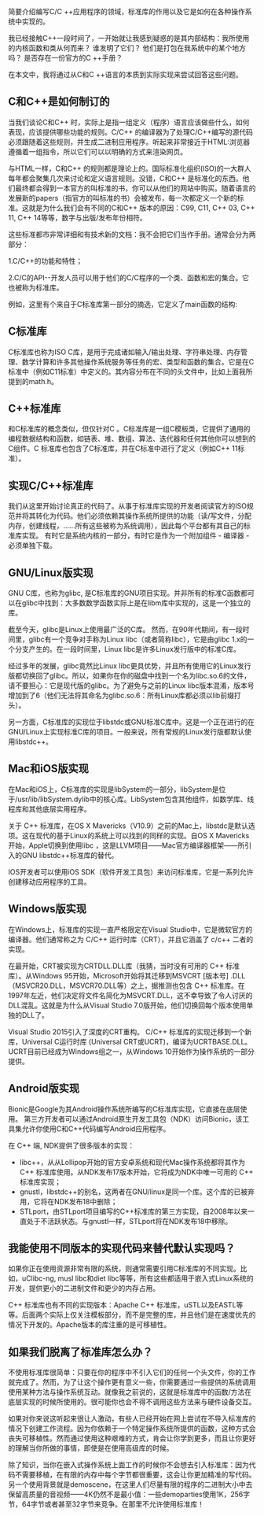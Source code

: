 简要介绍编写C/C ++应用程序的领域，标准库的作用以及它是如何在各种操作系统中实现的。

我已经接触C++一段时间了，一开始就让我感到疑惑的是其内部结构：我所使用的内核函数和类从何而来？ 谁发明了它们？ 他们是打包在我系统中的某个地方吗？ 是否存在一份官方的C ++手册？

在本文中，我将通过从C和C ++语言的本质到实际实现来尝试回答这些问题。

## C和C++是如何制订的

当我们谈论C和C++ 时，实际上是指一组定义（程序）语言应该做些什么，如何表现，应该提供哪些功能的规则。C/C++ 的编译器为了处理C/C++编写的源代码必须跟随着这些规则，并生成二进制应用程序。听起来非常接近于HTML:浏览器遵循着一组指令，所以它们可以以明确的方式来渲染网页。

与HTML一样，C和C++ 的规则都是理论上的。国际标准化组织(ISO)的一大群人每年都会聚集几次来讨论和定义语言规则。没错，C和C++ 是标准化的东西。他们最终都会得到一本官方的叫标准的书，你可以从他们的网站中购买。随着语言的发展新的papers（指官方的叫标准的书）会被发布，每一次都定义一个新的标准。这就是为什么我们会有不同的C和C++ 版本的原因：C99, C11, C++ 03, C++ 11, C++ 14等等，数字与出版/发布年份相符。

这些标准都市非常详细和有技术新的文档：我不会把它们当作手册。通常会分为两部分：

1.C/C++的功能和特性；

2.C/C的API--开发人员可以用于他们的C/C程序的一个类、函数和宏的集合。它也被称为标准库。

例如，这里有个来自于C标准库第一部分的摘选，它定义了main函数的结构:

## C标准库

C标准库也称为ISO C库，是用于完成诸如输入/输出处理、字符串处理、内存管理、数学计算和许多其他操作系统服务等任务的宏、类型和函数的集合。它是在C标准中（例如C11标准）中定义的。其内容分布在不同的头文件中，比如上面我所提到的math.h。

## C++标准库

和C标准库的概念类似，但仅针对C 。C标准库是一组C模板类，它提供了通用的编程数据结构和函数，如链表、堆、数组、算法、迭代器和任何其他你可以想到的C组件。C 标准库也包含了C标准库，并在C标准中进行了定义（例如C++ 11标准）。

## 实现C/C++标准库

我们从这里开始讨论真正的代码了。从事于标准库实现的开发者阅读官方的ISO规范并将其转化为代码。他们必须依赖其操作系统所提供的功能（读/写文件，分配内存，创建线程，......所有这些被称为系统调用），因此每个平台都有其自己的标准库实现。 有时它是系统内核的一部分，有时它是作为一个附加组件 - 编译器 - 必须单独下载。

## GNU/Linux版实现

GNU C库，也称为glibc, 是C标准库的GNU项目实现。并非所有的标准C函数都可以在glibc中找到：大多数数学函数实际上是在libm库中实现的，这是一个独立的库。

截至今天，glibc是Linux上使用最广泛的C库。 然而，在90年代期间，有一段时间里，glibc有一个竞争对手称为Linux libc（或者简称libc），它是由glibc 1.x的一个分支产生的。在一段时间里，Linux libc是许多Linux发行版中的标准C库。

经过多年的发展，glibc竟然比Linux libc更具优势，并且所有使用它的Linux发行版都切换回了glibc。所以，如果你在你的磁盘中找到一个名为libc.so.6的文件，请不要担心：它是现代版的glibc。为了避免与之前的Linux libc版本混淆，版本号增加到了6（他们无法将其命名为glibc.so.6：所有Linux库都必须以lib前缀打头）。

另一方面，C标准库的实现位于libstdc或GNU标准C库中。这是一个正在进行的在GNU/Linux上实现标准C库的项目。一般来说，所有常规的Linux发行版都默认使用libstdc++。

## Mac和iOS版实现

在Mac和iOS上，C标准库的实现是libSystem的一部分，libSystem是位于/usr/lib/libSystem.dylib中的核心库。LibSystem包含其他组件，如数学库、线程库和其他底层实用程序。

关于 C++ 标准库，在OS X Mavericks（V10.9）之前的Mac上，libstdc是默认选项。这在现代的基于Linux的系统上可以找到的同样的实现。自OS X Mavericks开始，Apple切换到使用libc ，这是LLVM项目——Mac官方编译器框架——所引入的GNU libstdc++标准库的替代。

IOS开发者可以使用iOS SDK（软件开发工具包）来访问标准库，它是一系列允许创建移动应用程序的工具。

## Windows版实现

在Windows上，标准库的实现一直严格限定在Visual Studio中，它是微软官方的编译器。他们通常称之为 C/C++ 运行时库（CRT），并且它涵盖了 c/c++ 二者的实现。

在最开始，CRT被实现为CRTDLL.DLL库（我猜，当时没有可用的 C++ 标准库）。从Windows 95开始，Microsoft开始将其迁移到MSVCRT [版本号] .DLL（MSVCR20.DLL，MSVCR70.DLL等）之上，据推测也包含 C++ 标准库。在1997年左近，他们决定将文件名简化为MSVCRT.DLL，这不幸导致了令人讨厌的DLL混乱。这就是为什么从Visual Studio 7.0版开始，他们切换回每个版本使用单独的DLL了。

Visual Studio 2015引入了深度的CRT重构。 C/C++ 标准库的实现迁移到一个新库，Universal C运行时库 (Universal CRT或UCRT)，编译为UCRTBASE.DLL。 UCRT目前已经成为Windows组之一，从Windows 10开始作为操作系统的一部分提供。

## Android版实现

Bionic是Google为其Android操作系统所编写的C标准库实现，它直接在底层使用。 第三方开发者可以通过Android原生开发工具包（NDK）访问Bionic，该工具集允许你使用C和C++代码编写Android应用程序。

在 C++ 端, NDK提供了很多版本的实现：

- libc++，从从Lollipop开始的官方安卓系统和现代Mac操作系统都将其作为 C++ 标准库使用。从NDK发布17版本开始，它将成为NDK中唯一可用的 C++ 标准库实现；
- gnustl，libstdc++的别名，这两者在GNU/linux是同一个库。这个库的已被弃用，它将在NDK发布18中删除；
- STLport，由STLport项目编写的C++标准库的第三方实现，自2008年以来一直处于不活跃状态。与gnustl一样，STLport将在NDK发布18中移除。

## 我能使用不同版本的实现代码来替代默认实现吗？

如果你正在使用资源非常有限的系统，则通常需要引用C标准库的不同实现。比如，uClibc-ng, musl libc和diet libc等等，所有这些都适用于嵌入式Linux系统的开发，提供更小的二进制文件和更少的内存占用。

C++ 标准库也有不同的实现版本：Apache C++ 标准库，uSTL以及EASTL等等。后面两个实际上仅关注模板部分，而不是完整的库，并且他们是在速度优先的情况下开发的。Apache版本的库注重的是可移植性。

## 如果我们脱离了标准库怎么办？

不使用标准库很简单：只要在你的程序中不引入它们的任何一个头文件，你的工作就完成了。然而，为了让这个操作更有意义一些，你需要通过一些提供的系统调用使用某种方法与操作系统互动。就像我之前说的，这就是标准库中的函数/方法在底层实现的时候所使用的。很可能你也会不得不调用这些方法来与硬件设备交互。

如果对你来说这听起来很让人激动，有些人已经开始在网上尝试在不导入标准库的情况下创建工作流程。因为你依赖于一个特定操作系统所提供的函数，这种方式会丧失可移植性。然而通过使用这种艰难的方式，肯会让你学到更多，而且让你更好的理解当你所做的事情，即使是在使用高级库的时候。

除了知识，当你在嵌入式操作系统上面工作的时候你不会想去引入标准库：因为代码不需要移植，在有限的内存中每个字节都很重要，这会让你更加精准的写代码。另一个使用背景就是demoscene，在这里人们尽量有限的程序的二进制大小中去保留高质量的音视频——4K仍然不是最小值：一些demoparties使用1K，256字节，64字节或者甚至32字节来竞争。在那里不允许使用标准库！
